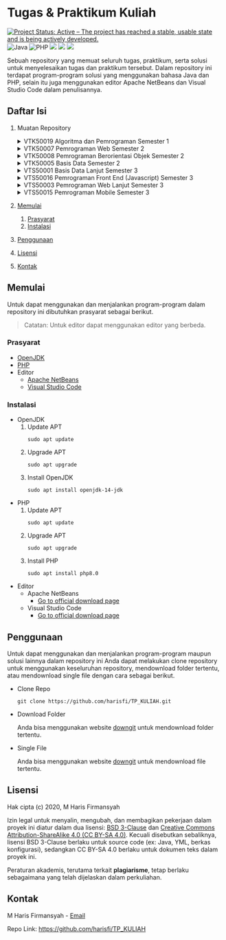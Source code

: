 # Tugas & Praktikum Kuliah
[![Project Status: Active – The project has reached a stable, usable state and is being actively developed.](https://www.repostatus.org/badges/latest/active.svg)](https://www.repostatus.org/#active)
![Java](https://img.shields.io/badge/Java-14-brightgreen.svg?style=flat&logo=java&logoColor=white&color=007396)
![PHP](https://img.shields.io/badge/PHP-8.0-brightgreen.svg?style=flat&logo=php&logoColor=white&color=777BB4)
![](https://img.shields.io/badge/ApacheNetbeans-12.1-informational?style=flat&logo=apache-netbeans-ide&logoColor=white&color=1B6AC6)
![](https://img.shields.io/badge/VSCode-1.53.2-informational?style=flat&logo=visual-studio-code&logoColor=white&color=007ACC)
![](https://tokei.rs/b1/github/harisfi/TP_KULIAH)

Sebuah repository yang memuat seluruh tugas, praktikum, serta solusi untuk menyelesaikan tugas dan praktikum tersebut. Dalam repository ini terdapat program-program solusi yang menggunakan bahasa Java dan PHP, selain itu juga menggunakan editor Apache NetBeans dan Visual Studio Code dalam penulisannya.

## Daftar Isi
1. Muatan Repository
    <details>
    <summary>VTK50019 Algoritma dan Pemrograman Semester 1</summary>

    - [Tugas/Praktikum 1][L1]
    - [Tugas/Praktikum 2][L2]
    - [Tugas/Praktikum 3][L3]
    - [Tugas/Praktikum 4][L4]
    - [Tugas/Praktikum 5][L5]
    - [Tugas/Praktikum 6][L6]
    - [Tugas/Praktikum 7][L7]
    - [Tugas/Praktikum 8][L8]
    - [Tugas/Praktikum 9][L9]
    - [Quiz][L10]
    - [UTS][L11]
    - [UAS][L12]

    </details>
    <details>
    <summary>VTK50007 Pemrograman Web Semester 2</summary>

    - [Tugas/Praktikum 1][L13]
    - [Tugas/Praktikum 2][L14]
    - [Tugas/Praktikum 3][L15]
    - [Tugas/Praktikum 4][L19]
    - [Tugas/Praktikum 8][L26]

    </details>
    <details>
    <summary>VTK50008 Pemrograman Berorientasi Objek Semester 2</summary>

    - [Tugas/Praktikum 1][L16]
    - [Tugas/Praktikum 2][L17]
    - [Tugas/Praktikum 3][L18]
    - [Tugas/Praktikum 4][L20]
    - [Tugas/Praktikum 5][L21]
    - [Tugas/Praktikum 6][L24]
    - [Tugas/Praktikum 7][L25]
    - [Tugas/Praktikum 8][L27]
    - [UTS][L23]
    - [UAS][L28]

    </details>
    <details>
    <summary>VTK50005 Basis Data Semester 2</summary>

    - [UTS][L22]

    </details>
    <details>
    <summary>VTS50001 Basis Data Lanjut Semester 3</summary>

    - [Tugas/Praktikum 1][L29]
    - [Tugas/Praktikum 2][L30]
    - [Tugas/Praktikum 3][L32]
    - [Tugas/Praktikum 4][L36]
    - [UTS][L38]
    - [Tugas/Praktikum 5][L41]

    </details>
    <details>
    <summary>VTS50016 Pemrograman Front End (Javascript) Semester 3</summary>

    - [Tugas/Praktikum 1][L31]
    - [Tugas/Praktikum 2][L35]
    - [Tugas/Praktikum 3][L37]
    - [UTS][L39]
    - [Tugas/Praktikum 4][L40]
    - [Tugas/Praktikum 5][L42]
    - [Tugas/Praktikum 6][L43]
    - [Tugas/Praktikum 7][L44]
    - [Tugas/Praktikum 8][L45]

    </details>
    <details>
    <summary>VTS50003 Pemrograman Web Lanjut Semester 3</summary>

    - [Tugas/Praktikum 1][L33]

    </details>
    <details>
    <summary>VTS50015 Pemrograman Mobile Semester 3</summary>

    - [Tugas/Praktikum 1][L34]

    </details>
2. [Memulai](#memulai)
    1. [Prasyarat](#prasyarat)
    2. [Instalasi](#instalasi)
3. [Penggunaan](#penggunaan)
4. [Lisensi](#lisensi)
5. [Kontak](#kontak)

## Memulai
Untuk dapat menggunakan dan menjalankan program-program dalam repository ini dibutuhkan prasyarat sebagai berikut.
> Catatan: Untuk editor dapat menggunakan editor yang berbeda.

### Prasyarat
- [OpenJDK][openjdk]
- [PHP][php]
- Editor
    - [Apache NetBeans][netbeans]
    - [Visual Studio Code][vscode]

### Instalasi
- OpenJDK
    1. Update APT
        ```shell
        sudo apt update
        ```
    2. Upgrade APT
        ```shell
        sudo apt upgrade
        ```
    3. Install OpenJDK
        ```shell
        sudo apt install openjdk-14-jdk
        ```
- PHP
    1. Update APT
        ```shell
        sudo apt update
        ```
    2. Upgrade APT
        ```shell
        sudo apt upgrade
        ```
    3. Install PHP
        ```shell
        sudo apt install php8.0
        ```
- Editor
    - Apache NetBeans
        - [Go to official download page][dl-netbeans]
    - Visual Studio Code
        - [Go to official download page][dl-vscode]

## Penggunaan
Untuk dapat menggunakan dan menjalankan program-program maupun solusi lainnya dalam repository ini Anda dapat melakukan clone repository untuk menggunakan keseluruhan repository, mendownload folder tertentu, atau mendownload single file dengan cara sebagai berikut.

- Clone Repo
    ```shell
    git clone https://github.com/harisfi/TP_KULIAH.git
    ```
- Download Folder

    Anda bisa menggunakan website [downgit][downgit] untuk mendownload folder tertentu.
- Single File

    Anda bisa menggunakan website [downgit][downgit] untuk mendownload file tertentu.

## Lisensi

Hak cipta (c) 2020, M Haris Firmansyah

Izin legal untuk menyalin, mengubah, dan membagikan pekerjaan dalam proyek ini
diatur dalam dua lisensi: [BSD 3-Clause][lisensi-bsd] dan
[Creative Commons Attribution-ShareAlike 4.0 (CC BY-SA 4.0)][lisensi-cc].
Kecuali disebutkan sebaliknya, lisensi BSD 3-Clause berlaku untuk source code
(ex: Java, YML, berkas konfigurasi), sedangkan CC BY-SA 4.0 berlaku untuk
dokumen teks dalam proyek ini.

Peraturan akademis, terutama terkait **plagiarisme**, tetap berlaku sebagaimana
yang telah dijelaskan dalam perkuliahan.

## Kontak

M Haris Firmansyah - <a href="mailto:%61%63%63%2e%63%70%2e%68%61%72%69%73%40%67%6d%61%69%6c%2e%63%6f%6d">Email</a>

Repo Link: https://github.com/harisfi/TP_KULIAH


[L1]: SMT1-ALPRO/TP-01/
[L2]: SMT1-ALPRO/TP-02/
[L3]: SMT1-ALPRO/TP-03/
[L4]: SMT1-ALPRO/TP-04/
[L5]: SMT1-ALPRO/TP-05/
[L6]: SMT1-ALPRO/TP-06/
[L7]: SMT1-ALPRO/TP-07/
[L8]: SMT1-ALPRO/TP-08/
[L9]: SMT1-ALPRO/TP-09/
[L10]: SMT1-ALPRO/QUIZ1/
[L11]: SMT1-ALPRO/UTS/
[L12]: SMT1-ALPRO/UAS/
[L13]: SMT2-WEBPRO/TP-01/
[L14]: SMT2-WEBPRO/TP-02/
[L15]: SMT2-WEBPRO/TP-03/
[L16]: SMT2-PBO/TP-01/
[L17]: SMT2-PBO/TP-02/
[L18]: SMT2-PBO/TP-03/
[L19]: SMT2-WEBPRO/TP-04/
[L20]: SMT2-PBO/TP-04/
[L21]: SMT2-PBO/TP-05/
[L22]: SMT2-BASDAT/UTS/
[L23]: SMT2-PBO/UTS/
[L24]: SMT2-PBO/TP-06/
[L25]: SMT2-PBO/TP-07/
[L26]: SMT2-WEBPRO/TP-08/
[L27]: SMT2-PBO/TP-08/
[L28]: SMT2-PBO/UAS/
[L29]: SMT3-BASDAT-LJT/TP-01/
[L30]: SMT3-BASDAT-LJT/TP-02/
[L31]: SMT3-WEBPRO-FE-JS/TP-01/
[L32]: SMT3-BASDAT-LJT/TP-03/
[L33]: SMT3-WEBPRO-LJT/TP-01/
[L34]: SMT3-MOBILE/TP-01/
[L35]: SMT3-WEBPRO-FE-JS/TP-02/
[L36]: SMT3-BASDAT-LJT/TP-04/
[L37]: SMT3-WEBPRO-FE-JS/TP-03/
[L38]: SMT3-BASDAT-LJT/UTS/
[L39]: SMT3-WEBPRO-FE-JS/UTS/
[L40]: SMT3-WEBPRO-FE-JS/TP-04/
[L41]: SMT3-BASDAT-LJT/TP-05/
[L42]: SMT3-WEBPRO-FE-JS/TP-05/
[L43]: SMT3-WEBPRO-FE-JS/TP-06/
[L44]: SMT3-WEBPRO-FE-JS/TP-07/
[L45]: SMT3-WEBPRO-FE-JS/TP-08/
[lisensi-bsd]: LICENSE
[lisensi-cc]: https://creativecommons.org/licenses/by-sa/4.0
[openjdk]: https://openjdk.java.net/
[php]: https://www.php.net/
[netbeans]: https://netbeans.apache.org/
[vscode]: https://code.visualstudio.com/
[dl-netbeans]: https://netbeans.apache.org/download/nb121/nb121.html
[dl-vscode]: https://code.visualstudio.com/Download
[downgit]: https://downgit.github.io/